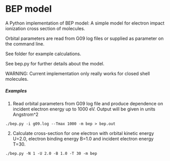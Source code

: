 # BEP model
A Python implementation of BEP model: A simple model for electron impact ionization cross section of molecules.

Orbital parameters are read from G09 log files or supplied as parameter on the command line. 

See folder [](SAMPLES/) for example calculations.

See bep.py for further details about the model.

WARNING: Current implementation only really works for closed shell molecules.

##### Examples

1. Read orbital parameters from G09 log file and produce dependence on incident electron energy up to 1000 eV. Output will be given in units Angstrom^2 

``
./bep.py -i g09.log --Tmax 1000 -m bep > bep.out
``

2. Calculate cross-section for one electron with 
   orbital kinetic energy U=2.0,
   electron binding energy B=1.0 
   and incident electron energy T=30.

``
./bep.py -N 1 -U 2.0 -B 1.0 -T 30 -m bep
``
